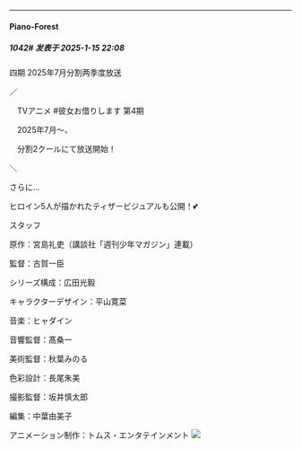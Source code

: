 ﻿
*****

####  Piano-Forest  
##### 1042#       发表于 2025-1-15 22:08

四期 2025年7月分割两季度放送

／

　TVアニメ #彼女お借りします 第4期

　2025年7月〜、

　分割2クールにて放送開始！

＼

さらに…

ヒロイン5人が描かれたティザービジュアルも公開！💕

スタッフ

原作：宮島礼吏（講談社「週刊少年マガジン」連載）

監督：古賀一臣

シリーズ構成：広田光毅

キャラクターデザイン：平山寛菜

音楽：ヒャダイン

音響監督：髙桑一

美術監督：秋葉みのる

色彩設計：長尾朱美

撮影監督：坂井慎太郎

編集：中葉由美子

アニメーション制作：トムス・エンタテインメント
<img src="https://p.sda1.dev/21/8c021dc0462ca44cbd2a2c425a50e40e/kv _2_.webp" referrerpolicy="no-referrer">

